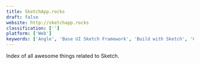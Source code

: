 ```yaml
---
title: SketchApp.rocks
draft: false 
website: http://sketchapp.rocks
classification: ['']
platform: ['Web']
keywords: ['Angle', 'Base UI Sketch Framework', 'Build with Sketch', 'Charts by ls.graphics', 'Git Sketch Plugin', 'HERO Mobile Mockups', 'Isometric Love', 'Mapwize', 'Mockuuups Studio', 'Sketch Confetti', 'Sketch Freebie', 'Sketch Hunt', 'Sketch Isometric Plugin', 'Sketch Plugin Course by Design+Code', 'Sketch Repo', 'Supernova Studio', 'Timeline for Sketch', 'uMap']
---
```

Index of all awesome things related to Sketch.